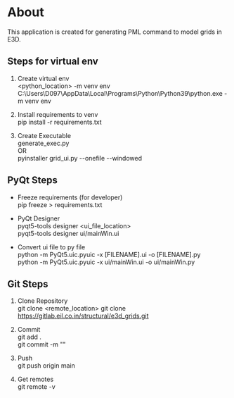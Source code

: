# About
This application is created for generating PML command to model grids in E3D.

## Steps for virtual env

1. Create virtual env <br>
<python_location> -m venv env <br>
C:\Users\D097\AppData\Local\Programs\Python\Python39\python.exe -m venv env

2. Install requirements to venv <br>
pip install -r requirements.txt

3. Create Executable <br>
generate_exec.py <br>
OR <br>
pyinstaller grid_ui.py --onefile --windowed 

## PyQt Steps

* Freeze requirements (for developer) <br>
pip freeze > requirements.txt

* PyQt Designer <br>
pyqt5-tools designer <ui_file_location>     <br>
pyqt5-tools designer ui/mainWin.ui

* Convert ui file to py file <br>
python -m PyQt5.uic.pyuic -x [FILENAME].ui -o [FILENAME].py <br>
python -m PyQt5.uic.pyuic -x ui/mainWin.ui -o ui/mainWin.py

## Git Steps

1. Clone Repository <br>
git clone <remote_location>
git clone https://gitlab.eil.co.in/structural/e3d_grids.git

2. Commit <br>
git add . <br>
git commit -m "<message>" 

3. Push <br>
git push origin main

4. Get remotes <br>
git remote -v

